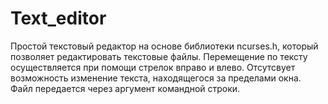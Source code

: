 # Text_editor
Простой текстовый редактор на основе библиотеки ncurses.h, который позволяет редактировать текстовые файлы.
Перемещение по тексту осуществляется при помощи стрелок вправо и влево.
Отсутсвует возможность изменение текста, находящегося за пределами окна.
Файл передается через аргумент командной строки.
